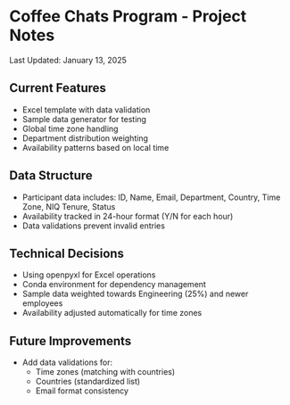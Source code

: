 # Coffee Chats Program - Project Notes
Last Updated: January 13, 2025

## Current Features
- Excel template with data validation
- Sample data generator for testing
- Global time zone handling
- Department distribution weighting
- Availability patterns based on local time

## Data Structure
- Participant data includes: ID, Name, Email, Department, Country, Time Zone, NIQ Tenure, Status
- Availability tracked in 24-hour format (Y/N for each hour)
- Data validations prevent invalid entries

## Technical Decisions
- Using openpyxl for Excel operations
- Conda environment for dependency management
- Sample data weighted towards Engineering (25%) and newer employees
- Availability adjusted automatically for time zones

## Future Improvements
- Add data validations for:
  - Time zones (matching with countries)
  - Countries (standardized list)
  - Email format consistency